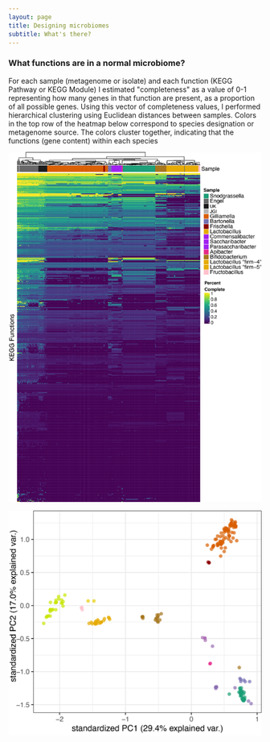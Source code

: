 ```yaml
---
layout: page
title: Designing microbiomes
subtitle: What's there?
---
```



### What functions are in a normal microbiome?
For each sample (metagenome or isolate) and each function (KEGG Pathway or KEGG Module) I estimated "completeness" as a value of 0-1 representing how many genes in that function are present, as a proportion of all possible genes.
Using this vector of completeness values, I performed hierarchical clustering using Euclidean distances between samples.
Colors in the top row of the heatmap below correspond to species designation or metagenome source. The colors cluster together, indicating that the functions (gene content) within each species 

![Clustered Heatmap](assets/img/composition_heatmap.png)

![Genome PCA](assets/img/genome_PCA.png)
